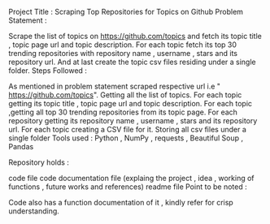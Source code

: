 Project Title : Scraping Top Repositories for Topics on Github
Problem Statement :

Scrape the list of topics on https://github.com/topics and fetch its topic title , topic page url and topic description.
For each topic fetch its top 30 trending repositories with repository name , username , stars and its repository url.
And at last create the topic csv files residing under a single folder.
Steps Followed :

As mentioned in problem statement scraped respective url i.e " https://github.com/topics".
Getting all the list of topics. For each topic getting its topic title , topic page url and topic description.
For each topic ,getting all top 30 trending repositories from its topic page.
For each repository getting its repository name , username , stars and its repository url.
For each topic creating a CSV file for it.
Storing all csv files under a single folder
Tools used : Python , NumPy , requests , Beautiful Soup , Pandas

Repository holds :

code file
code documentation file (explaing the project , idea , working of functions , future works and references)
readme file
Point to be noted :

Code also has a function documentation of it , kindly refer for crisp understanding.
